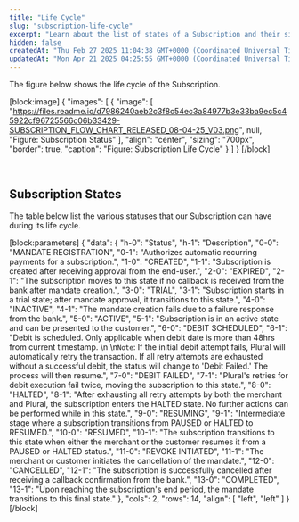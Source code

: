 ```yaml
---
title: "Life Cycle"
slug: "subscription-life-cycle"
excerpt: "Learn about the list of states of a Subscription and their significance."
hidden: false
createdAt: "Thu Feb 27 2025 11:04:38 GMT+0000 (Coordinated Universal Time)"
updatedAt: "Mon Apr 21 2025 04:25:55 GMT+0000 (Coordinated Universal Time)"
---
```

The figure below shows the life cycle of the Subscription.

[block:image]
{
  "images": [
    {
      "image": [
        "https://files.readme.io/d7986240aeb2c3f8c54ec3a84977b3e33ba9ec5c45922cf96725566c06b33429-SUBSCRIPTION_FLOW_CHART_RELEASED_08-04-25_V03.png",
        null,
        "Figure: Subscription Status"
      ],
      "align": "center",
      "sizing": "700px",
      "border": true,
      "caption": "Figure: Subscription Life Cycle"
    }
  ]
}
[/block]


<br />

## Subscription States

The table below list the various statuses that our Subscription can have during its life cycle.

[block:parameters]
{
  "data": {
    "h-0": "Status",
    "h-1": "Description",
    "0-0": "MANDATE REGISTRATION",
    "0-1": "Authorizes automatic recurring payments for a subscription.",
    "1-0": "CREATED",
    "1-1": "Subscription is created after receiving approval from the end-user.",
    "2-0": "EXPIRED",
    "2-1": "The subscription moves to this state if no callback is received from the bank after mandate creation.",
    "3-0": "TRIAL",
    "3-1": "Subscription starts in a trial state; after mandate approval, it transitions to this state.",
    "4-0": "INACTIVE",
    "4-1": "The mandate creation fails due to a failure response from the bank.",
    "5-0": "ACTIVE",
    "5-1": "Subscription is in an active state and can be presented to the customer.",
    "6-0": "DEBIT SCHEDULED",
    "6-1": "Debit is scheduled. Only applicable when debit date is more than 48hrs from current timestamp.  \n  \n`Note`: If the initial debit attempt fails, Plural will automatically retry the transaction. If all retry attempts are exhausted without a successful debit, the status will change to 'Debit Failed.' The process will then resume.",
    "7-0": "DEBIT FAILED",
    "7-1": "Plural's retries for debit execution fail twice, moving the subscription to this state.",
    "8-0": "HALTED",
    "8-1": "After exhausting all retry attempts by both the merchant and Plural, the subscription enters the HALTED state. No further actions can be performed while in this state.",
    "9-0": "RESUMING",
    "9-1": "Intermediate stage where a subscription transitions from PAUSED or HALTED to RESUMED.",
    "10-0": "RESUMED",
    "10-1": "The subscription transitions to this state when either the merchant or the customer resumes it from a PAUSED or HALTED status.",
    "11-0": "REVOKE INTIATED",
    "11-1": "The merchant or customer initiates the cancellation of the mandate.",
    "12-0": "CANCELLED",
    "12-1": "The subscription is successfully cancelled after receiving a callback confirmation from the bank.",
    "13-0": "COMPLETED",
    "13-1": "Upon reaching the subscription's end period, the mandate transitions to this final state."
  },
  "cols": 2,
  "rows": 14,
  "align": [
    "left",
    "left"
  ]
}
[/block]
